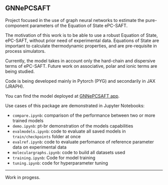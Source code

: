 ## GNNePCSAFT

Project focused in the use of graph neural networks to estimate the pure-component parameters of the Equation of State ePC-SAFT.

The motivation of this work is to be able to use a robust Equation of State, ePC-SAFT, without prior need of experimental data. Equations of State are important to calculate thermodynamic properties, and are pre-requisite in process simulators.

Currently, the model takes in account only the hard-chain and dispersive terms of ePC-SAFT. Future work on associative, polar and ionic terms are being studied.

Code is being developed mainly in Pytorch (PYG) and secondarily in JAX (JRAPH).

You can find the model deployed at [GNNePCSAFT app](https://gnnepcsaft.online/).

Use cases of this package are demonstrated in Jupyter Notebooks:

- `compare.ipynb`: comparison of the performance between two or more trained models
- `demo.ipynb`: pt-br demonstration of the models capabilities
- `evalmodels.ipynb`: code to evaluate all saved models in `train/checkpoints` folder at once
- `evalref.ipynb`: code to evaluate perfomance of reference parameter data on experimental data
- `moleculargraphs.ipynb`: code to build all datasets used
- `training.ipynb`:  Code for model training
- `tuning.ipynb`: code for hyperparameter tuning

--------------
Work in progess.


